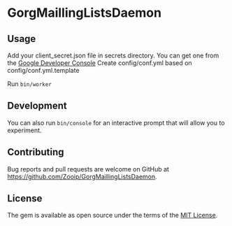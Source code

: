 # GorgMaillingListsDaemon

## Usage
Add your client_secret.json file in secrets directory. You can get one from the [Google Developer Console](https://console.developers.google.com/)
Create config/conf.yml based on config/conf.yml.template

Run `bin/worker`

## Development

You can also run `bin/console` for an interactive prompt that will allow you to experiment.

## Contributing

Bug reports and pull requests are welcome on GitHub at https://github.com/Zooip/GorgMaillingListsDaemon.

## License

The gem is available as open source under the terms of the [MIT License](http://opensource.org/licenses/MIT).